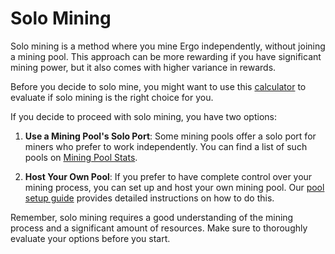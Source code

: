 # Solo Mining

Solo mining is a method where you mine Ergo independently, without joining a mining pool. This approach can be more rewarding if you have significant mining power, but it also comes with higher variance in rewards.

Before you decide to solo mine, you might want to use this [calculator](https://docs.google.com/forms/d/e/1FAIpQLScBFv3mxpu5Erv55zvfFuIo2NnaWht3cc70xZoRo-3c58Cv0A/viewform) to evaluate if solo mining is the right choice for you.

If you decide to proceed with solo mining, you have two options:

1. **Use a Mining Pool's Solo Port**: Some mining pools offer a solo port for miners who prefer to work independently. You can find a list of such pools on [Mining Pool Stats](https://miningpoolstats.stream/ergo).

2. **Host Your Own Pool**: If you prefer to have complete control over your mining process, you can set up and host your own mining pool. Our [pool setup guide](pool.md) provides detailed instructions on how to do this.

Remember, solo mining requires a good understanding of the mining process and a significant amount of resources. Make sure to thoroughly evaluate your options before you start.